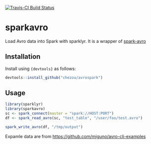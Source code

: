 [![Travis-CI Build Status](https://travis-ci.org/chezou/sparkavro.svg?branch=master)](https://travis-ci.org/chezou/sparkavro)

# sparkavro

Load Avro data into Spark with sparklyr. It is a wrapper of [spark-avro](https://github.com/databricks/spark-avro)

## Installation

Install using `{devtools}` as follows:

```r
devtools::install_github("chezou/avrospark")
```

## Usage

```r
library(sparklyr)
library(sparkavro)
sc <- spark_connect(master = "spark://HOST:PORT")
df <- spark_read_avro(sc, "test_table", "/user/foo/test.avro")

spark_write_avro(df, "/tmp/output")
```

Expamle data are from https://github.com/miguno/avro-cli-examples
